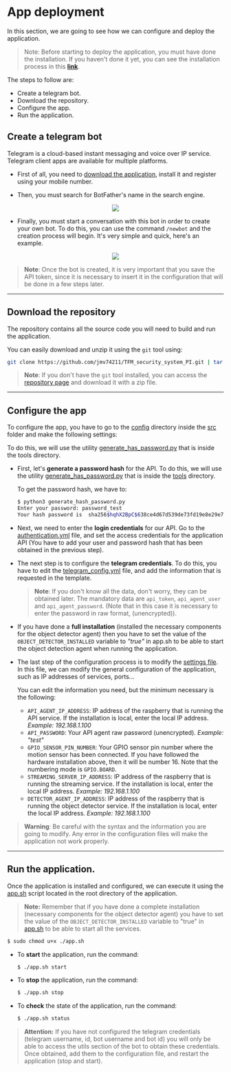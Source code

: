 # App deployment


In this section, we are going to see how we can configure and deploy the application.

> Note: Before starting to deploy the application, you must have done the installation. If you haven't done it yet, 
you can see the installation process in this **[link](https://github.com/jmv74211/TFM_security_system_PI/tree/master/doc/installation)**.

The steps to follow are:

- Create a telegram bot.
- Download the repository.
- Configure the app.
- Run the application.

## Create a telegram bot

Telegram is a cloud-based instant messaging and voice over IP service. Telegram  client apps are available for multiple platforms.

- First of all, you need to [download the application](https://telegram.org/), install it and register using your mobile number.

- Then, you must search for BotFather's name in the search engine.

<p align="center">
  <img src="https://raw.githubusercontent.com/jmv74211/TFM_security_system_PI/master/doc/images/config_1.png">
</p>

- Finally, you must start a conversation with this bot in order to create your own bot. To do this, you can use the 
command `/newbot` and the creation process will begin. It's very simple and quick, here's an example.

<p align="center">
  <img src="https://raw.githubusercontent.com/jmv74211/TFM_security_system_PI/master/doc/images/config_2.png">
</p>

> **Note**: Once the bot is created, it is very important that you save the API token, since it is necessary to insert it in 
the configuration that will be done in a few steps later.

---

## Download the repository

The repository contains all the source code you will need to build and run the application.

You can easily download and unzip it using the `git` tool using:

```bash
git clone https://github.com/jmv74211/TFM_security_system_PI.git | tar -xzvf
```

> **Note**: If you don't have the `git` tool installed, you can access the 
[repository page](https://github.com/jmv74211/TFM_security_system_PI) and download it with a zip file.

---

## Configure the app

To configure the app, you have to go to the 
[config](https://github.com/jmv74211/TFM_security_system_PI/tree/master/src/config) directory inside the 
[src](https://github.com/jmv74211/TFM_security_system_PI/tree/master/src) folder and make the following settings:

 To do this, we will 
use the utility [generate_has_password.py]() that is inside the tools directory.

- First, let's **generate a password hash** for the API. To do this, we will use the utility 
[generate_has_password.py](https://github.com/jmv74211/TFM_security_system_PI/blob/master/src/tools/generate_hash_password.py) that is inside the 
[tools](https://github.com/jmv74211/TFM_security_system_PI/tree/master/src/tools) directory.

    To get the password hash, we have to:
    
    ```bash
    $ python3 generate_hash_password.py 
    Enter your password: password_test
    Your hash password is  sha256$hqhX2BpC$638ce4d67d539de73fd19e8e29e789b43b64a0d75b8f8d64266c303b3bf5826d
    ```
   
- Next, we need to enter the **login credentials** for our API. Go to the 
[authentication.yml](https://github.com/jmv74211/TFM_security_system_PI/blob/master/src/config/authentication.yml) 
file, and set the access credentials for the application API (You have to add your user and password hash that 
has been obtained in the previous step).

- The next step is to configure the **telegram credentials**. To do this, you have to edit the 
[telegram_config.yml](https://github.com/jmv74211/TFM_security_system_PI/blob/master/src/config/telegram_config.yml) file,
 and add the information that is requested in the template.

    > **Note**: If you don't know all the data, don't worry, they can be obtained later. The mandatory data are `api_token`, 
    `api_agent_user` and `api_agent_password`. (Note that in this case it is necessary to enter the password in raw format,
     (unencrypted)).

- If you have done a **full installation** (installed the necessary components for the object detector agent) then you have to set the value 
 of the `OBJECT_DETECTOR_INSTALLED` variable to *"true"* in app.sh to be able to start the object detection agent when running the application.

 - The last step of the configuration process is to modify the 
 [settings file](https://github.com/jmv74211/TFM_security_system_PI/blob/master/src/settings.py). 
 In this file, we can modify the general configuration of the application, such as IP addresses of services, ports...
    
   You can edit the information you need, but the minimum necessary is the following:
   
   - `API_AGENT_IP_ADDRESS`: IP address of the raspberry that is running the API service. If the installation is local, 
   enter the local IP address. *Example: 192.168.1.100*
   - `API_PASSWORD`: Your API agent raw password (unencrypted). *Example: "test"*
   - `GPIO_SENSOR_PIN_NUMBER`: Your GPIO sensor pin number where the motion sensor has been connected. If you have 
   followed the hardware installation above, then it will be number 16. Note that the numbering mode is `GPIO.BOARD`.
   - `STREAMING_SERVER_IP_ADDRESS`: IP address of the raspberry that is running the streaming service. If the installation is local, 
   enter the local IP address. *Example: 192.168.1.100*
   - `DETECTOR_AGENT_IP_ADDRESS`: IP address of the raspberry that is running the object detector service. If the installation is local, 
   enter the local IP address. *Example: 192.168.1.100*
   
> **Warning**: Be careful with the syntax and the information you are going to modify. Any error in the configuration files
 will make the application not work properly.

---
 
## Run the application.

Once the application is installed and configured, we can execute it using the
 [app.sh](https://github.com/jmv74211/TFM_security_system_PI/blob/master/app.sh) script located in the root 
directory of the application.

> **Note:** Remember that if you have done a complete installation (necessary components for the object detector agent) you have 
to set the value of the `OBJECT_DETECTOR_INSTALLED` variable to "true" in [app.sh](https://github.com/jmv74211/TFM_security_system_PI/blob/master/app.sh)
to be able to start all the services.

```bash
$ sudo chmod u+x ./app.sh
```

- To **start** the application, run the command:

    ```bash
    $ ./app.sh start
    ```

- To **stop** the application, run the command:

    ```bash
    $ ./app.sh stop
    ```
    
- To **check** the state of the application, run the command:

    ```bash
    $ ./app.sh status
    ```

> **Attention:** If you have not configured the telegram credentials (telegram username, id, bot username and bot id) you 
will only be able to access the utils section of the bot to obtain these credentials. Once obtained, add them to the 
configuration file, and restart the application (stop and start).